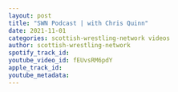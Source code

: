 ```yaml
---
layout: post
title: "SWN Podcast | with Chris Quinn"
date: 2021-11-01
categories: scottish-wrestling-network videos
author: scottish-wrestling-network
spotify_track_id: 
youtube_video_id: fEUvsRM6pdY
apple_track_id: 
youtube_metadata: 
---
```

